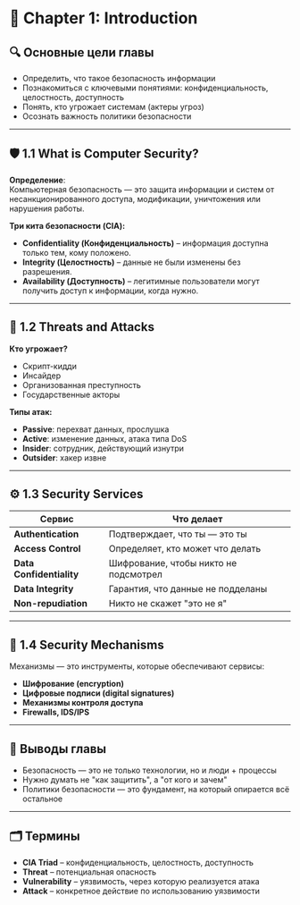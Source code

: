 # 🧩 Chapter 1: Introduction

## 🔍 Основные цели главы

- Определить, что такое безопасность информации
- Познакомиться с ключевыми понятиями: конфиденциальность, целостность, доступность
- Понять, кто угрожает системам (актеры угроз)
- Осознать важность политики безопасности

---

## 🛡️ 1.1 What is Computer Security?

**Определение**:  
Компьютерная безопасность — это защита информации и систем от несанкционированного доступа, модификации, уничтожения или нарушения работы.

**Три кита безопасности (CIA):**
- **Confidentiality (Конфиденциальность)** – информация доступна только тем, кому положено.
- **Integrity (Целостность)** – данные не были изменены без разрешения.
- **Availability (Доступность)** – легитимные пользователи могут получить доступ к информации, когда нужно.

---

## 👥 1.2 Threats and Attacks

**Кто угрожает?**
- Скрипт-кидди
- Инсайдер
- Организованная преступность
- Государственные акторы

**Типы атак:**
- **Passive**: перехват данных, прослушка
- **Active**: изменение данных, атака типа DoS
- **Insider**: сотрудник, действующий изнутри
- **Outsider**: хакер извне

---

## ⚙️ 1.3 Security Services

| Сервис | Что делает |
|--------|------------|
| **Authentication** | Подтверждает, что ты — это ты |
| **Access Control** | Определяет, кто может что делать |
| **Data Confidentiality** | Шифрование, чтобы никто не подсмотрел |
| **Data Integrity** | Гарантия, что данные не подделаны |
| **Non-repudiation** | Никто не скажет "это не я" |

---

## 🔑 1.4 Security Mechanisms

Механизмы — это инструменты, которые обеспечивают сервисы:

- **Шифрование (encryption)**
- **Цифровые подписи (digital signatures)**
- **Механизмы контроля доступа**
- **Firewalls, IDS/IPS**

---

## 📌 Выводы главы

- Безопасность — это не только технологии, но и люди + процессы
- Нужно думать не "как защитить", а "от кого и зачем"
- Политики безопасности — это фундамент, на который опирается всё остальное

---

## 🗂 Термины

- **CIA Triad** – конфиденциальность, целостность, доступность
- **Threat** – потенциальная опасность
- **Vulnerability** – уязвимость, через которую реализуется атака
- **Attack** – конкретное действие по использованию уязвимости

